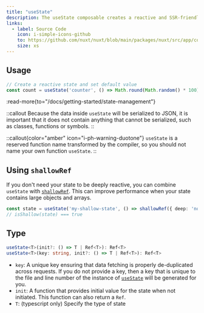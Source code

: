 ```yaml
---
title: "useState"
description: The useState composable creates a reactive and SSR-friendly shared state.
links:
  - label: Source Code
    icon: i-simple-icons-github
    to: https://github.com/nuxt/nuxt/blob/main/packages/nuxt/src/app/composables/state.ts
    size: xs
---
```


## Usage

```ts
// Create a reactive state and set default value
const count = useState('counter', () => Math.round(Math.random() * 100))

```

:read-more{to="/docs/getting-started/state-management"}

::callout
Because the data inside `useState` will be serialized to JSON, it is important that it does not contain anything that cannot be serialized, such as classes, functions or symbols.
::

::callout{color="amber" icon="i-ph-warning-duotone"}
`useState` is a reserved function name transformed by the compiler, so you should not name your own function `useState`.
::

## Using `shallowRef`

If you don't need your state to be deeply reactive, you can combine `useState` with [`shallowRef`](https://vuejs.org/api/reactivity-advanced.html#shallowref). This can improve performance when your state contains large objects and arrays.

```ts
const state = useState('my-shallow-state', () => shallowRef({ deep: 'not reactive' }))
// isShallow(state) === true
```

## Type

```ts
useState<T>(init?: () => T | Ref<T>): Ref<T>
useState<T>(key: string, init?: () => T | Ref<T>): Ref<T>
```

- `key`: A unique key ensuring that data fetching is properly de-duplicated across requests. If you do not provide a key, then a key that is unique to the file and line number of the instance of [`useState`](/docs/api/composables/use-state) will be generated for you.
- `init`: A function that provides initial value for the state when not initiated. This function can also return a `Ref`.
- `T`: (typescript only) Specify the type of state

